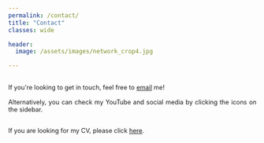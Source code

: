 ```yaml
---
permalink: /contact/
title: "Contact"
classes: wide

header:
  image: /assets/images/network_crop4.jpg

---
```


<div style="text-align: justify; font-size: 90%;"> 

<br /> 
If you're looking to get in touch, feel free to <a href="mailto:m.fischer@cs.ucl.ac.uk">email</a> me! <br /><br /> 
Alternatively, you can check my YouTube and social media by clicking the icons on the sidebar. <br /> 
<br/>

If you are looking for my CV, please click <a href="/assets/CV.pdf" download="CV.pdf">here</a>.

</div>